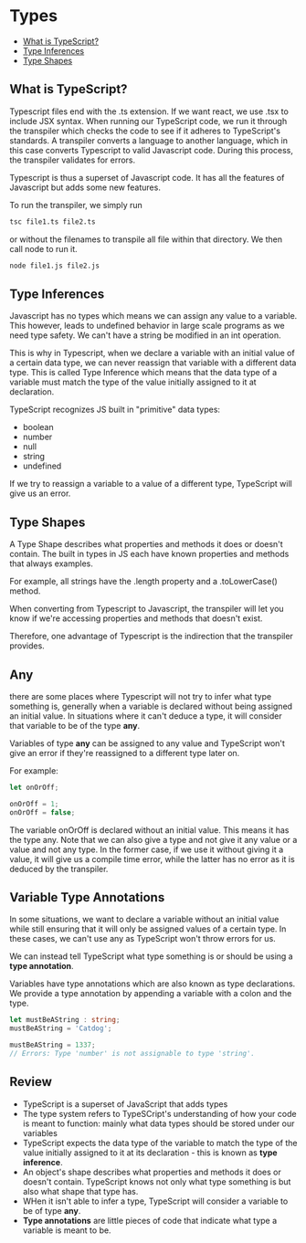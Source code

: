 # Types
- [What is TypeScript?](#what-is-typescript)
- [Type Inferences](#type-inferences)
- [Type Shapes](#type-shapes)
## What is TypeScript?
Typescript files end with the .ts extension. If we want react, we use .tsx to include JSX syntax. When running our TypeScript code, we run it through the transpiler which checks the code to see if it adheres to TypeScript's standards. A transpiler converts a language to another language, which in this case converts Typescript to valid Javascript code. During this process, the transpiler validates for errors.

Typescript is thus a superset of Javascript code. It has all the features of Javascript but adds some new features.

To run the transpiler, we simply run
```bash
tsc file1.ts file2.ts
```
or without the filenames to transpile all file within that directory. We then call node to run it.
```bash
node file1.js file2.js
```

## Type Inferences
Javascript has no types which means we can assign any value to a variable. This however, leads to undefined behavior in large scale programs as we need type safety. We can't have a string be modified in an int operation.

This is why in Typescript, when we declare a variable with an initial value of a certain data type, we can never reassign that variable with a different data type. This is called Type Inference which means that the data type of a variable must match the type of the value initially assigned to it at declaration.

TypeScript recognizes JS built in "primitive" data types:
- boolean
- number
- null
- string
- undefined

If we try to reassign a variable to a value of a different type, TypeScript will give us an error. 

## Type Shapes
A Type Shape describes what properties and methods it does or doesn't contain. The built in types in JS each have known properties and methods that always examples. 

For example, all strings have the .length property and a .toLowerCase() method.

When converting from Typescript to Javascript, the transpiler will let you know if we're accessing properties and methods that doesn't exist.

Therefore, one advantage of Typescript is the indirection that the transpiler provides.

## Any
there are some places where Typescript will not try to infer what type something is, generally when a variable is declared without being assigned an initial value. In situations where it can't deduce a type, it will consider that variable to be of the type __any__.

Variables of type __any__ can be assigned to any value and TypeScript won't give an error if they're reassigned to a different type later on.

For example:
```ts
let onOrOff;

onOrOff = 1;
onOrOff = false;
```

The variable onOrOff is declared without an initial value. This means it has the type any. Note that we can also give a type and not give it any value or a value and not any type. In the former case, if we use it without giving it a value, it will give us a compile time error, while the latter has no error as it is deduced by the transpiler.


## Variable Type Annotations
In some situations, we want to declare a variable without an initial value while still ensuring that it will only be assigned values of a certain type. In these cases, we can't use any as TypeScript won't throw errors for us.

We can instead tell TypeScript what type something is or should be using a __type annotation__.

Variables have type annotations which are also known as type declarations. We provide a type annotation by appending a variable with a colon and the type.

```ts
let mustBeAString : string;
mustBeAString = 'Catdog';

mustBeAString = 1337;
// Errors: Type 'number' is not assignable to type 'string'.
```

## Review
- TypeScript is a superset of JavaScript that adds types
- The type system refers to TypeSCript's understanding of how your code is meant to function: mainly what data types should be stored under our variables
- TypeScript expects the data type of the variable to match the type of the value initially assigned to it at its declaration - this is known as __type inference__.
- An object's shape describes what properties and methods it does or doesn't contain. TypeScript knows not only what type something is but also what shape that type has.
- WHen it isn't able to infer a type, TypeScript will consider a variable to be of type __any__.
- __Type annotations__ are little pieces of code that indicate what type a variable is meant to be.